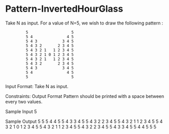 # Pattern-InvertedHourGlass

Take N as input. For a value of N=5, we wish to draw the following pattern :

             5                   5 
             5 4               4 5 
             5 4 3           3 4 5 
             5 4 3 2       2 3 4 5 
             5 4 3 2 1   1 2 3 4 5 
             5 4 3 2 1 0 1 2 3 4 5 
             5 4 3 2 1   1 2 3 4 5 
             5 4 3 2       2 3 4 5 
             5 4 3           3 4 5 
             5 4               4 5 
             5                   5 

Input Format:
Take N as input.

Constraints:
Output Format
Pattern should be printed with a space between every two values.

Sample Input
5

Sample Output
5                   5 
5 4               4 5 
5 4 3           3 4 5 
5 4 3 2       2 3 4 5 
5 4 3 2 1   1 2 3 4 5 
5 4 3 2 1 0 1 2 3 4 5 
5 4 3 2 1   1 2 3 4 5 
5 4 3 2       2 3 4 5 
5 4 3           3 4 5 
5 4               4 5 
5                   5 

